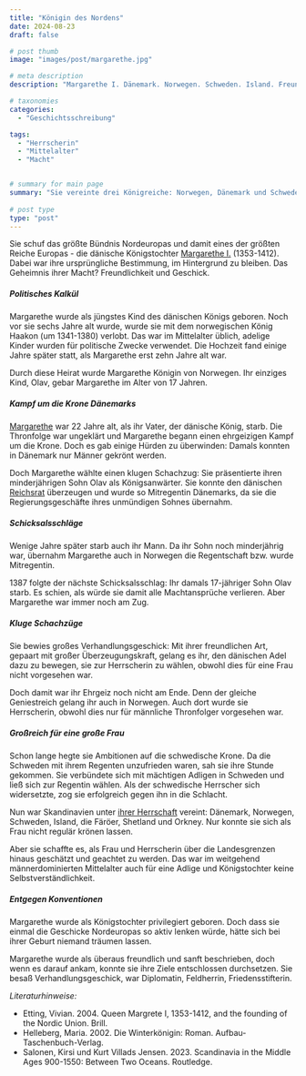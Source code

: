```yaml
---
title: "Königin des Nordens"
date: 2024-08-23
draft: false

# post thumb
image: "images/post/margarethe.jpg"

# meta description
description: "Margarethe I. Dänemark. Norwegen. Schweden. Island. Freundlichkeit als Geheimnis der Macht. Skandinavien im Mittelalter. Skandinavien von Frau vereint. Sohn Olav. Dänische Königstochter. Norden Europas. Herrscherin."

# taxonomies
categories:
  - "Geschichtsschreibung"

tags:
  - "Herrscherin"
  - "Mittelalter"
  - "Macht"


# summary for main page
summary: "Sie vereinte drei Königreiche: Norwegen, Dänemark und Schweden - über Margarethe I, die mit Freundlichkeit und viel Geschick die Stricke im Norden Europas lenkte."
  
# post type
type: "post"
---
```


Sie schuf das größte Bündnis Nordeuropas und damit eines der größten Reiche Europas - die dänische Königstochter [Margarethe I.](https://www.geo.de/wissen/weltgeschichte/margarethe-i----eine-frau-vereinte-ganz-skandinavien-34369552.html) (1353-1412). Dabei war ihre ursprüngliche Bestimmung, im Hintergrund zu bleiben. Das Geheimnis ihrer Macht? Freundlichkeit und Geschick.

##### Politisches Kalkül

Margarethe wurde als jüngstes Kind des dänischen Königs geboren. Noch vor sie sechs Jahre alt wurde, wurde sie mit dem norwegischen König Haakon (um 1341-1380) verlobt. Das war im Mittelalter üblich, adelige Kinder wurden für politische Zwecke verwendet. Die Hochzeit fand einige Jahre später statt, als Margarethe erst zehn Jahre alt war.

Durch diese Heirat wurde Margarethe Königin von Norwegen. Ihr einziges Kind, Olav, gebar Margarethe im Alter von 17 Jahren. 

##### Kampf um die Krone Dänemarks

[Margarethe](https://www1.wdr.de/radio/wdr5/sendungen/zeitzeichen/zeitzeichen-todestag-margarete-von-daenemark-100.html) war 22 Jahre alt, als ihr Vater, der dänische König, starb. Die Thronfolge war ungeklärt und Margarethe begann einen ehrgeizigen Kampf um die Krone. Doch es gab einige Hürden zu überwinden: Damals konnten in Dänemark nur Männer gekrönt werden. 

Doch Margarethe wählte einen klugen Schachzug: Sie präsentierte ihren minderjährigen Sohn Olav als Königsanwärter. Sie konnte den dänischen [Reichsrat](https://www.deutschlandfunknova.de/beitrag/bedeutende-herrscherinnen-margarethe-i-koenigin-von-daenemark-norwegen-und-schweden) überzeugen und wurde so Mitregentin Dänemarks, da sie die Regierungsgeschäfte ihres unmündigen Sohnes übernahm.

##### Schicksalsschläge

Wenige Jahre später starb auch ihr Mann. Da ihr Sohn noch minderjährig war, übernahm Margarethe auch in Norwegen die Regentschaft bzw. wurde Mitregentin.

1387 folgte der nächste Schicksalsschlag: Ihr damals 17-jähriger Sohn Olav starb. Es schien, als würde sie damit alle Machtansprüche verlieren. Aber Margarethe war immer noch am Zug.


##### Kluge Schachzüge

Sie bewies großes Verhandlungsgeschick: Mit ihrer freundlichen Art, gepaart mit großer Überzeugungskraft, gelang es ihr, den dänischen Adel dazu zu bewegen, sie zur Herrscherin zu wählen, obwohl dies für eine Frau nicht vorgesehen war. 

Doch damit war ihr Ehrgeiz noch nicht am Ende. Denn der gleiche Geniestreich gelang ihr auch in Norwegen. Auch dort wurde sie Herrscherin, obwohl dies nur für männliche Thronfolger vorgesehen war.


##### Großreich für eine große Frau

Schon lange hegte sie Ambitionen auf die schwedische Krone. Da die Schweden mit ihrem Regenten unzufrieden waren, sah sie ihre Stunde gekommen. Sie verbündete sich mit mächtigen Adligen in Schweden und ließ sich zur Regentin wählen. Als der schwedische Herrscher sich widersetzte, zog sie erfolgreich gegen ihn in die Schlacht.

Nun war Skandinavien unter [ihrer Herrschaft](https://geschichte-s-h.de/sh-von-a-bis-z/m/margarethe-i/) vereint: Dänemark, Norwegen, Schweden, Island, die Färöer, Shetland und Orkney. Nur konnte sie sich als Frau nicht regulär krönen lassen.

Aber sie schaffte es, als Frau und Herrscherin über die Landesgrenzen hinaus geschätzt und geachtet zu werden. Das war im weitgehend männerdominierten Mittelalter auch für eine Adlige und Königstochter keine Selbstverständlichkeit.

##### Entgegen Konventionen

Margarethe wurde als Königstochter privilegiert geboren. Doch dass sie einmal die Geschicke Nordeuropas so aktiv lenken würde, hätte sich bei ihrer Geburt niemand träumen lassen.

Margarethe wurde als überaus freundlich und sanft beschrieben, doch wenn es darauf ankam, konnte sie ihre Ziele entschlossen durchsetzen. Sie besaß Verhandlungsgeschick, war Diplomatin, Feldherrin, Friedensstifterin.

*Literaturhinweise:*
- Etting, Vivian. 2004. Queen Margrete I, 1353-1412, and the founding of the Nordic Union. Brill.
- Helleberg, Maria. 2002. Die Winterkönigin: Roman. Aufbau-Taschenbuch-Verlag.
- Salonen, Kirsi und Kurt Villads Jensen. 2023. Scandinavia in the Middle Ages 900-1550: Between Two Oceans. Routledge.

